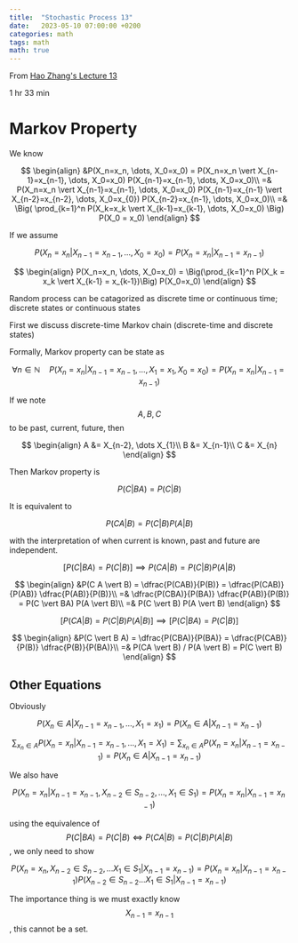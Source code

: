 ```yaml
---
title:  "Stochastic Process 13"
date:   2023-05-10 07:00:00 +0200
categories: math
tags: math
math: true
---
```


From [Hao Zhang's Lecture 13](https://v.ucas.ac.cn/course/CourseIndex.do?courseid=b917aacfcbfe4649aaec1d46bb8edd51)

1 hr 33 min

# Markov Property

We know

$$
\begin{align}
&P(X_n=x_n, \dots, X_0=x_0) = P(X_n=x_n \vert X_{n-1}=x_{n-1}, \dots, X_0=x_0) P(X_{n-1}=x_{n-1}, \dots, X_0=x_0)\\
=& P(X_n=x_n \vert X_{n-1}=x_{n-1}, \dots, X_0=x_0) P(X_{n-1}=x_{n-1} \vert X_{n-2}=x_{n-2}, \dots, X_0=x_{0}) P(X_{n-2}=x_{n-1}, \dots, X_0=x_0)\\
=& \Big( \prod_{k=1}^n P(X_k=x_k \vert X_{k-1}=x_{k-1}, \dots, X_0=x_0) \Big) P(X_0 = x_0)
\end{align}
$$

If we assume

$$
P(X_n = x_n \vert X_{n-1} = x_{n-1}, \dots, X_0 = x_0) = P(X_{n}=x_n \vert X_{n-1}=x_{n-1})
$$


$$
\begin{align}
P(X_n=x_n, \dots, X_0=x_0) = \Big(\prod_{k=1}^n P(X_k = x_k \vert X_{k-1} = x_{k-1})\Big) P(X_0=x_0)
\end{align}
$$

Random process can be catagorized as discrete time or continuous time; discrete states or continuous states

First we discuss discrete-time Markov chain (discrete-time and discrete states)

Formally, Markov property can be state as

$$
\forall n \in \mathbb{N} \quad P(X_n=x_n \vert X_{n-1}=x_{n-1}, \dots, X_1 = x_1, X_0 = x_0) = P(X_{n}=x_n \vert X_{n-1}=x_{n-1})
$$

If we note $$A, B, C$$ to be past, current, future, then

$$
\begin{align}
A &= X_{n-2}, \dots X_{1}\\
B &= X_{n-1}\\
C &= X_{n}
\end{align}
$$

Then Markov property is

$$
P(C \vert B A) = P(C \vert B)
$$

It is equivalent to

$$
P(CA \vert B) = P(C \vert B) P(A \vert B)
$$

with the interpretation of when current is known, past and future are independent.

$$
[P(C \vert B A) = P(C \vert B)] \implies  P(CA \vert B) = P(C \vert B) P(A \vert B)
$$

$$
\begin{align}
&P(C A \vert B) = \dfrac{P(CAB)}{P(B)} = \dfrac{P(CAB)}{P(AB)} \dfrac{P(AB)}{P(B)}\\
=& \dfrac{P(CBA)}{P(BA)} \dfrac{P(AB)}{P(B)} = P(C \vert BA) P(A \vert B)\\
=& P(C \vert B) P(A \vert B)
\end{align}
$$

$$
[P(CA \vert B) = P(C \vert B) P(A \vert B)] \implies [P(C \vert B A) = P(C \vert B)]
$$

$$
\begin{align}
&P(C \vert B A) = \dfrac{P(CBA)}{P(BA)} = \dfrac{P(CAB)}{P(B)} \dfrac{P(B)}{P(BA)}\\
=& P(CA \vert B) / P(A \vert B) = P(C \vert B)
\end{align}
$$

## Other Equations

Obviously

$$
P(X_n \in A \vert X_{n-1}=x_{n-1}, \dots, X_1 = x_1) = P(X_n \in A \vert X_{n-1}=x_{n-1})
$$

$$
\sum_{x_n \in A} P(X_n = x_n \vert X_{n-1}=x_{n-1}, \dots, X_{1} = X_1) = \sum_{x_n \in A} P(X_n = x_n \vert X_{n-1}=x_{n-1}) = P(X_n \in A \vert X_{n-1}=x_{n-1})
$$

We also have

$$
P(X_{n}=x_n \vert X_{n-1}=x_{n-1}, X_{n-2}\in S_{n-2}, \dots, X_{1} \in S_1) = P(X_n = x_n \vert X_{n-1}=x_{n-1})
$$

using the equivalence of $$P(C \vert BA) = P(C \vert B) \iff P(CA \vert B) = P(C \vert B) P(A \vert B)$$, we only need to show

$$
P(X_n = x_n, X_{n-2}\in S_{n-2}, \dots X_{1} \in S_1 \vert X_{n-1} = x_{n-1}) = P(X_n=x_n \vert X_{n-1}=x_{n-1} ) P(X_{n-2} \in S_{n-2} \dots X_{1} \in S_1 \vert X_{n-1}=x_{n-1})
$$

The importance thing is we must exactly know $$X_{n-1}=x_{n-1}$$, this cannot be a set.

